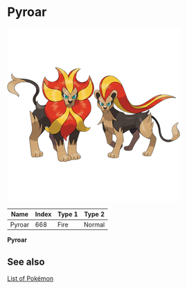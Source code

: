 # Pyroar


![Pyroar](images/668.png)

| **Name** | **Index** | **Type 1** | **Type 2** |
|----|----|----|----|
| Pyroar | 668 | Fire | Normal  |

**Pyroar** 

## See also

[List of Pokémon](../pokemon.md)
